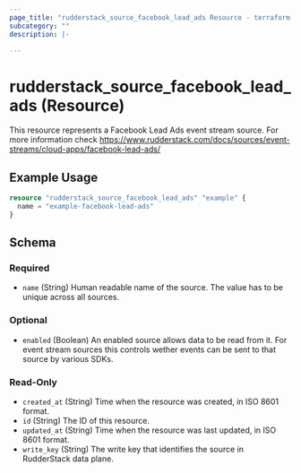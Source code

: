 ```yaml
---
page_title: "rudderstack_source_facebook_lead_ads Resource - terraform-provider-rudderstack"
subcategory: ""
description: |-

---
```


# rudderstack_source_facebook_lead_ads (Resource)

This resource represents a Facebook Lead Ads event stream source. For more information check
https://www.rudderstack.com/docs/sources/event-streams/cloud-apps/facebook-lead-ads/

## Example Usage

```terraform
resource "rudderstack_source_facebook_lead_ads" "example" {
  name = "example-facebook-lead-ads"
}
```

<!-- schema generated by tfplugindocs -->
## Schema

### Required

- `name` (String) Human readable name of the source. The value has to be unique across all sources.

### Optional

- `enabled` (Boolean) An enabled source allows data to be read from it. For event stream sources this controls wether events can be sent to that source by various SDKs.

### Read-Only

- `created_at` (String) Time when the resource was created, in ISO 8601 format.
- `id` (String) The ID of this resource.
- `updated_at` (String) Time when the resource was last updated, in ISO 8601 format.
- `write_key` (String) The write key that identifies the source in RudderStack data plane.